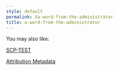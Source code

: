 ```yaml
---
style: default
permalink: Xa-word-from-the-administrator
title: a-word-from-the-administrator
---
```

You may also like:

[SCP-TEST](http://scp-wiki.net/scp-test)

[Attribution Metadata](http://scp-wiki.net/attribution-metadata)

